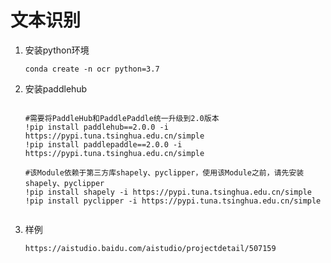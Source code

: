 # 文本识别

1. 安装python环境
    ```shell script
    conda create -n ocr python=3.7
2. 安装paddlehub
    ```shell script
    
    #需要将PaddleHub和PaddlePaddle统一升级到2.0版本
    !pip install paddlehub==2.0.0 -i https://pypi.tuna.tsinghua.edu.cn/simple 
    !pip install paddlepaddle==2.0.0 -i https://pypi.tuna.tsinghua.edu.cn/simple 
    
    #该Module依赖于第三方库shapely、pyclipper，使用该Module之前，请先安装shapely、pyclipper
    !pip install shapely -i https://pypi.tuna.tsinghua.edu.cn/simple 
    !pip install pyclipper -i https://pypi.tuna.tsinghua.edu.cn/simple 
  
3. 样例
    ```
   https://aistudio.baidu.com/aistudio/projectdetail/507159
   ```